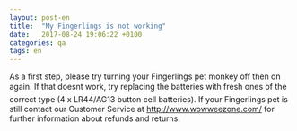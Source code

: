 ```yaml
---
layout: post-en
title:  "My Fingerlings is not working"
date:   2017-08-24 19:06:22 +0100
categories: qa
tags: en
---
```

As a first step, please try turning your Fingerlings pet monkey off then on again.
If that doesnt work, try replacing the batteries with fresh ones of the correct type (4 x LR44/AG13 button cell batteries). 
If your Fingerlings pet is still contact our Customer Service at http://www.wowweezone.com/ for further information about refunds and returns.
